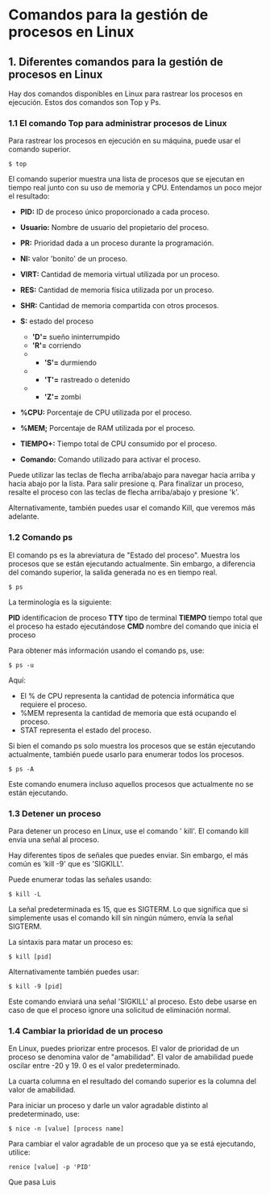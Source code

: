 # Comandos para la gestión de procesos en Linux

## 1. Diferentes comandos para la gestión de procesos en Linux

Hay dos comandos disponibles en Linux para rastrear los procesos en ejecución. Estos dos comandos son Top y Ps.

### 1.1 El comando Top para administrar procesos de Linux

Para rastrear los procesos en ejecución en su máquina, puede usar el comando superior.

``` 
$ top 
``` 

El comando superior muestra una lista de procesos que se ejecutan en tiempo real junto con su uso de memoria y CPU. Entendamos un poco mejor el resultado:

* **PID:** ID de proceso único proporcionado a cada proceso.
* **Usuario:** Nombre de usuario del propietario del proceso.
* **PR:** Prioridad dada a un proceso durante la programación.
* **NI:** valor 'bonito' de un proceso.
* **VIRT:** Cantidad de memoria virtual utilizada por un proceso.
* **RES:** Cantidad de memoria física utilizada por un proceso.
* **SHR:** Cantidad de memoria compartida con otros procesos.
* **S:** estado del proceso
    - **'D'=** sueño ininterrumpido
    - **'R'=** corriendo
    - * **'S'=** durmiendo
    - * **'T'=** rastreado o detenido
    - * **'Z'=** zombi
  
* **%CPU:** Porcentaje de CPU utilizada por el proceso.
* **%MEM;** Porcentaje de RAM utilizada por el proceso.
* **TIEMPO+:** Tiempo total de CPU consumido por el proceso.
* **Comando:** Comando utilizado para activar el proceso.
  
Puede utilizar las teclas de flecha arriba/abajo para navegar hacia arriba y hacia abajo por la lista. Para salir presione q. Para finalizar un proceso, resalte el proceso con las teclas de flecha arriba/abajo y presione 'k'.

Alternativamente, también puedes usar el comando Kill, que veremos más adelante.


### 1.2 Comando ps

El comando ps es la abreviatura de "Estado del proceso". Muestra los procesos que se están ejecutando actualmente. Sin embargo, a diferencia del comando superior, la salida generada no es en tiempo real.

``` 
$ ps
``` 

La terminología es la siguiente:

**PID**	identificacion de proceso
**TTY**	tipo de terminal
**TIEMPO**	tiempo total que el proceso ha estado ejecutándose
**CMD**	nombre del comando que inicia el proceso

Para obtener más información usando el comando ps, use:

``` 
$ ps -u
```

Aquí:

* El % de CPU representa la cantidad de potencia informática que requiere el proceso.
* %MEM representa la cantidad de memoria que está ocupando el proceso.
* STAT representa el estado del proceso.

Si bien el comando ps solo muestra los procesos que se están ejecutando actualmente, también puede usarlo para enumerar todos los procesos.

``` 
$ ps -A 
``` 

Este comando enumera incluso aquellos procesos que actualmente no se están ejecutando.


### 1.3 Detener un proceso

Para detener un proceso en Linux, use el comando ' kill'. El comando kill envía una señal al proceso.

Hay diferentes tipos de señales que puedes enviar. Sin embargo, el más común es 'kill -9' que es 'SIGKILL'.

Puede enumerar todas las señales usando:

``` 
$ kill -L
``` 

La señal predeterminada es 15, que es SIGTERM. Lo que significa que si simplemente usas el comando kill sin ningún número, envía la señal SIGTERM.

La sintaxis para matar un proceso es:

``` 
$ kill [pid]
``` 

Alternativamente también puedes usar:

``` 
$ kill -9 [pid]
``` 

Este comando enviará una señal 'SIGKILL' al proceso. Esto debe usarse en caso de que el proceso ignore una solicitud de eliminación normal.


### 1.4 Cambiar la prioridad de un proceso

En Linux, puedes priorizar entre procesos. El valor de prioridad de un proceso se denomina valor de "amabilidad". El valor de amabilidad puede oscilar entre -20 y 19. 0 es el valor predeterminado.

La cuarta columna en el resultado del comando superior es la columna del valor de amabilidad.

Para iniciar un proceso y darle un valor agradable distinto al predeterminado, use:

``` 
$ nice -n [value] [process name]
``` 

Para cambiar el valor agradable de un proceso que ya se está ejecutando, utilice:

``` 
renice [value] -p 'PID'
``` 

Que pasa Luis